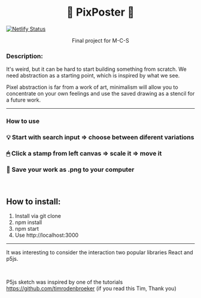 <h1 align="center">🔳 PixPoster 🔲</h1>

[![Netlify Status](https://api.netlify.com/api/v1/badges/486211d0-7bbd-46de-a2ff-5e92407667cb/deploy-status)](https://app.netlify.com/sites/pixposter/deploys)

<p align="center">Final project for M-C-S </p>

### Description:

It's weird, but it can be hard to start building something from scratch. We need abstraction as a starting point, which is inspired by what we see.

Pixel abstraction is far from a work of art, minimalism will allow you to concentrate on your own feelings and use the saved drawing as a stencil for a future work.

---

### How to use

### 💡 Start with search input => choose between diferent variations

### 🖱 Click a stamp from left canvas => scale it => move it

### 💾 Save your work as .png to your computer

<br/>

## How to install:

1. Install via git clone
2. npm install
3. npm start
4. Use http://localhost:3000

---

It was interesting to consider the interaction two popular libraries React and p5js.

<br />

P5js sketch was inspired by one of the tutorials https://github.com/timrodenbroeker (if you read this Tim, Thank you)

